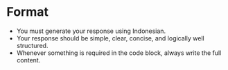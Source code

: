 
# Format
- You must generate your response using Indonesian.
- Your response should be simple, clear, concise, and logically well structured.
- Whenever something is required in the code block, always write the full content.
